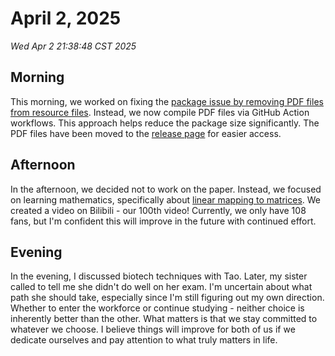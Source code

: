 # April 2, 2025

_Wed Apr 2 21:38:48 CST 2025_

## Morning

This morning, we worked on fixing the [package issue by removing PDF files from resource files](https://github.com/jiahaoxiang2000/typesetting/issues/7). Instead, we now compile PDF files via GitHub Action workflows. This approach helps reduce the package size significantly. The PDF files have been moved to the [release page](https://github.com/jiahaoxiang2000/typesetting/releases) for easier access.

## Afternoon

In the afternoon, we decided not to work on the paper. Instead, we focused on learning mathematics, specifically about [linear mapping to matrices](https://www.bilibili.com/video/BV1kkfKYyEet/). We created a video on Bilibili - our 100th video! Currently, we only have 108 fans, but I'm confident this will improve in the future with continued effort.

## Evening

In the evening, I discussed biotech techniques with Tao. Later, my sister called to tell me she didn't do well on her exam. I'm uncertain about what path she should take, especially since I'm still figuring out my own direction. Whether to enter the workforce or continue studying - neither choice is inherently better than the other. What matters is that we stay committed to whatever we choose. I believe things will improve for both of us if we dedicate ourselves and pay attention to what truly matters in life.
